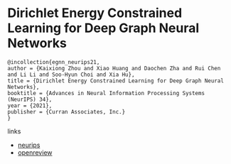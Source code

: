 # Dirichlet Energy Constrained Learning for Deep Graph Neural Networks

```
@incollection{egnn_neurips21,
author = {Kaixiong Zhou and Xiao Huang and Daochen Zha and Rui Chen and Li Li and Soo-Hyun Choi and Xia Hu},
title = {Dirichlet Energy Constrained Learning for Deep Graph Neural Networks},
booktitle = {Advances in Neural Information Processing Systems (NeurIPS) 34},
year = {2021},
publisher = {Curran Associates, Inc.}
}
```

links
- [neurips](https://neurips.cc/Conferences/2021/ScheduleMultitrack?event=26775)
- [openreview](https://openreview.net/forum?id=6YL_BntJrz6)
